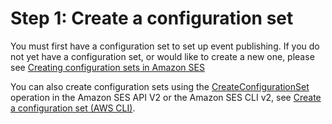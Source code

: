 # Step 1: Create a configuration set<a name="event-publishing-create-configuration-set"></a>

You must first have a configuration set to set up event publishing\. If you do not yet have a configuration set, or would like to create a new one, please see [Creating configuration sets in Amazon SES](creating-configuration-sets.md)

You can also create configuration sets using the [CreateConfigurationSet](https://docs.aws.amazon.com/ses/latest/APIReference-V2/API_CreateConfigurationSet.html) operation in the Amazon SES API V2 or the Amazon SES CLI v2, see [Create a configuration set \(AWS CLI\)](creating-configuration-sets.md#config-sets-create-cli)\. 